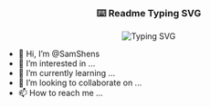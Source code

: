 
<!---
SamShens/SamShens is a ✨ special ✨ repository because its `README.md` (this file) appears on your GitHub profile.
You can click the Preview link to take a look at your changes.
--->
<!-- markdownlint-disable MD033 MD041 -->
<p align="center">
  <h3 align="center">⌨️ Readme Typing SVG</h3>
</p>

<p align="center">
   <img src="https://readme-typing-svg.demolab.com?font=Fira+Code&pause=1000&color=29F2F7FF&random=false&width=435&lines=++++++Be+brave+to+learn;++++++Face+to+question;++++++Work+something+out" alt="Typing SVG" />
</p>

  - 👋 Hi, I’m @SamShens
- 👀 I’m interested in ...
- 🌱 I’m currently learning ...
- 💞️ I’m looking to collaborate on ...
- 📫 How to reach me ...

<p align="center">


</p>
